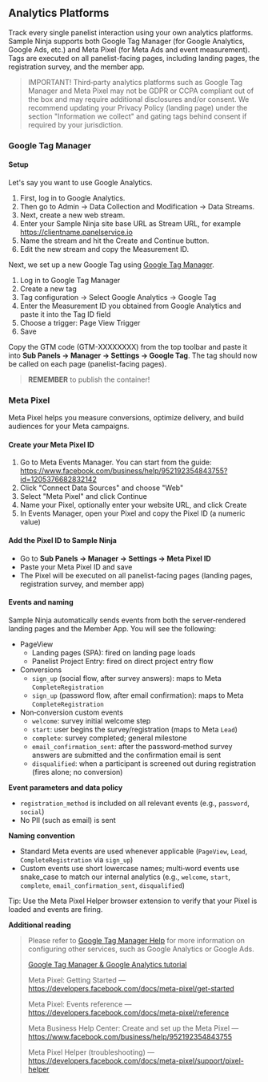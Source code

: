 ## Analytics Platforms

Track every single panelist interaction using your own analytics platforms. Sample Ninja supports both Google Tag Manager (for Google Analytics, Google Ads, etc.) and Meta Pixel (for Meta Ads and event measurement). Tags are executed on all panelist-facing pages, including landing pages, the registration survey, and the member app.

> IMPORTANT!
> Third‑party analytics platforms such as Google Tag Manager and Meta Pixel may not be GDPR or CCPA compliant out of the box and may require additional disclosures and/or consent. We recommend updating your Privacy Policy (landing page) under the section "Information we collect" and gating tags behind consent if required by your jurisdiction.

### Google Tag Manager

#### Setup

Let's say you want to use Google Analytics.

1) First, log in to Google Analytics.
2) Then go to Admin -> Data Collection and Modification -> Data Streams.
3) Next, create a new web stream.
4) Enter your Sample Ninja site base URL as Stream URL, for example https://clientname.panelservice.io
5) Name the stream and hit the Create and Continue button.
6) Edit the new stream and copy the Measurement ID.

Next, we set up a new Google Tag using [Google Tag Manager](https://tagmanager.google.com).

1) Log in to Google Tag Manager
2) Create a new tag
3) Tag configuration -> Select Google Analytics -> Google Tag
4) Enter the Measurement ID you obtained from Google Analytics and paste it into the Tag ID field
5) Choose a trigger: Page View Trigger
6) Save

Copy the GTM code (GTM-XXXXXXXX) from the top toolbar and paste it into **Sub Panels -> Manager -> Settings -> Google Tag**. The tag should now be called on each page (panelist-facing pages).

> **REMEMBER** to publish the container!

### Meta Pixel

Meta Pixel helps you measure conversions, optimize delivery, and build audiences for your Meta campaigns.

#### Create your Meta Pixel ID

1) Go to Meta Events Manager. You can start from the guide: https://www.facebook.com/business/help/952192354843755?id=1205376682832142
2) Click "Connect Data Sources" and choose "Web"
3) Select "Meta Pixel" and click Continue
4) Name your Pixel, optionally enter your website URL, and click Create
5) In Events Manager, open your Pixel and copy the Pixel ID (a numeric value)

#### Add the Pixel ID to Sample Ninja

- Go to **Sub Panels -> Manager -> Settings -> Meta Pixel ID**
- Paste your Meta Pixel ID and save
- The Pixel will be executed on all panelist-facing pages (landing pages, registration survey, and member app)

#### Events and naming

Sample Ninja automatically sends events from both the server‑rendered landing pages and the Member App. You will see the following:

- PageView
  - Landing pages (SPA): fired on landing page loads
  - Panelist Project Entry: fired on direct project entry flow
- Conversions
  - `sign_up` (social flow, after survey answers): maps to Meta `CompleteRegistration`
  - `sign_up` (password flow, after email confirmation): maps to Meta `CompleteRegistration`
- Non‑conversion custom events
  - `welcome`: survey initial welcome step
  - `start`: user begins the survey/registration (maps to Meta `Lead`)
  - `complete`: survey completed; general milestone
  - `email_confirmation_sent`: after the password‑method survey answers are submitted and the confirmation email is sent
  - `disqualified`: when a participant is screened out during registration (fires alone; no conversion)

**Event parameters and data policy**
- `registration_method` is included on all relevant events (e.g., `password`, `social`)
- No PII (such as email) is sent

**Naming convention**
- Standard Meta events are used whenever applicable (`PageView`, `Lead`, `CompleteRegistration` via `sign_up`)
- Custom events use short lowercase names; multi‑word events use snake_case to match our internal analytics (e.g., `welcome`, `start`, `complete`, `email_confirmation_sent`, `disqualified`)

Tip: Use the Meta Pixel Helper browser extension to verify that your Pixel is loaded and events are firing.

**Additional reading**

> Please refer to [Google Tag Manager Help](https://support.google.com/tagmanager) for more information on configuring other services, such as Google Analytics or Google Ads.
>
> [Google Tag Manager & Google Analytics tutorial](https://support.google.com/tagmanager/answer/9442095)
>
> Meta Pixel: Getting Started — https://developers.facebook.com/docs/meta-pixel/get-started
>
> Meta Pixel: Events reference — https://developers.facebook.com/docs/meta-pixel/reference
>
> Meta Business Help Center: Create and set up the Meta Pixel — https://www.facebook.com/business/help/952192354843755
>
> Meta Pixel Helper (troubleshooting) — https://developers.facebook.com/docs/meta-pixel/support/pixel-helper
